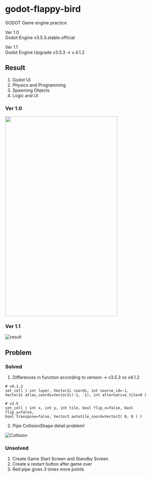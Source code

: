 # godot-flappy-bird

GODOT Game engine practice

Ver 1.0  
Godot Engine v3.5.3.stable.official

Ver 1.1  
Godot Engine Upgrade v3.5.3 -> v.4.1.2

## Result

1. Godot UI
2. Physics and Programming
3. Spawning Objects
4. Logic and UI

### Ver 1.0
<img src = https://github.com/crevee/godot-flappy-bird/assets/64821752/9cba26e5-e677-45ba-b1b9-5e52d65bc63a width = "364" height = "648"/>

### Ver 1.1
![result](https://github.com/crevee/godot-flappy-bird/assets/64821752/0211a14a-026e-4447-9110-22682b861e87)

## Problem

### Solved
1. Differences in function according to version -> v3.5.3 vs v4.1.2
```GDScript
# v4.1.2
set_cell ( int layer, Vector2i coords, int source_id=-1,
Vector2i atlas_coords=Vector2i(-1, -1), int alternative_tile=0 )

# v3.5
set_cell ( int x, int y, int tile, bool flip_x=false, bool flip_y=false,
bool transpose=false, Vector2 autotile_coord=Vector2( 0, 0 ) )
```

2. Pipe CollisionShape detail problem!

![Collision](https://github.com/crevee/godot-flappy-bird/assets/64821752/dbf585fe-10fe-4a13-8683-ca1a34e65077)

### Unsolved

1. Create Game Start Screen and Standby Screen
2. Create a restart button after game over
3. Red pipe gives 3 times more points


